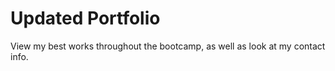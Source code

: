 # Updated Portfolio

View my best works throughout the bootcamp, as well as look at my contact info.
